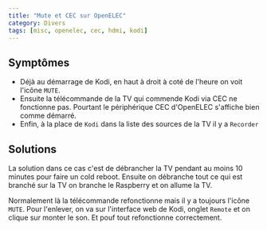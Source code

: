 ```yaml
---
title: "Mute et CEC sur OpenELEC"
category: Divers
tags: [misc, openelec, cec, hdmi, kodi]
---
```

## Symptômes
 * Déjà au démarrage de Kodi, en haut à droit à coté de l'heure on voit l'icône `MUTE`.
 * Ensuite la télécommande de la TV qui commende Kodi via CEC ne fonctionne pas. Pourtant le périphérique CEC d'OpenELEC s'affiche bien comme démarré.
 * Enfin, à la place de `Kodi` dans la liste des sources de la TV il y a `Recorder`

## Solutions

La solution dans ce cas c'est de débrancher la TV pendant au moins 10 minutes pour faire un cold reboot. Ensuite on débranche tout ce qui est branché sur la TV on branche le Raspberry et on allume la TV.

Normalement là la télécommande refonctionne mais il y a toujours l'icône `MUTE`. Pour l'enlever, on va sur l'interface web de Kodi, onglet `Remote` et on clique sur monter le son. Et pouf tout refonctionne correctement.

